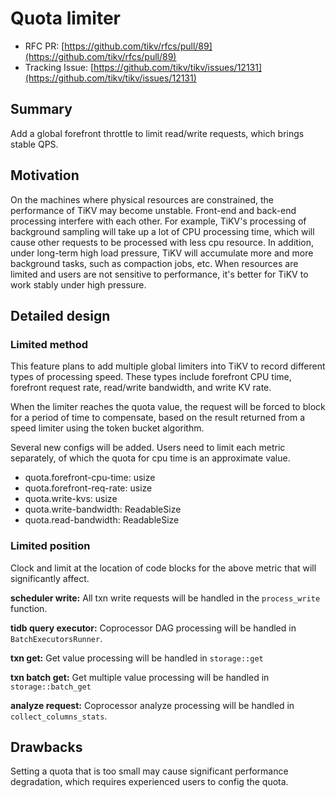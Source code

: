 # Quota limiter

- RFC PR: [https://github.com/tikv/rfcs/pull/89](https://github.com/tikv/rfcs/pull/89)
- Tracking Issue: [https://github.com/tikv/tikv/issues/12131](https://github.com/tikv/tikv/issues/12131)

## Summary

Add a global forefront throttle to limit read/write requests, which brings stable QPS.

## Motivation

On the machines where physical resources are constrained, the performance of TiKV may become unstable. Front-end and back-end processing interfere with each other. For example, TiKV's processing of background sampling will take up a lot of CPU processing time, which will cause other requests to be processed with less cpu resource. In addition, under long-term high load pressure, TiKV will accumulate more and more background tasks, such as compaction jobs, etc. When resources are limited and users are not sensitive to performance, it's better for TiKV to work stably under high pressure.

## Detailed design

### Limited method

This feature plans to add multiple global limiters into TiKV to record different types of processing speed. These types include forefront CPU time, forefront request rate, read/write bandwidth, and write KV rate.

When the limiter reaches the quota value, the request will be forced to block for a period of time to compensate, based on the result returned from a speed limiter using the token bucket algorithm.

Several new configs will be added. Users need to limit each metric separately, of which the quota for cpu time is an approximate value.

* quota.forefront-cpu-time: usize
* quota.forefront-req-rate: usize
* quota.write-kvs: usize
* quota.write-bandwidth: ReadableSize
* quota.read-bandwidth: ReadableSize

### Limited position

Clock and limit at the location of code blocks for the above metric that will significantly affect.

**scheduler write:** All txn write requests will be handled in the `process_write` function.

**tidb query executor:** Coprocessor DAG processing will be handled in `BatchExecutorsRunner`.

**txn get:** Get value processing will be handled in `storage::get`

**txn batch get:** Get multiple value processing will be handled in `storage::batch_get`

**analyze request:** Coprocessor analyze processing will be handled in `collect_columns_stats`.

## Drawbacks

Setting a quota that is too small may cause significant performance degradation, which requires experienced users to config the quota.

